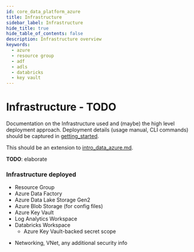 ```yaml
---
id: core_data_platform_azure
title: Infrastructure
sidebar_label: Infrastructure
hide_title: true
hide_table_of_contents: false
description: Infrastructure overview
keywords:
  - azure
  - resource group
  - adf
  - adls
  - databricks
  - key vault
---
```


# Infrastructure - TODO

Documentation on the Infrastructure used and (maybe) the high level deployment approach.
Deployment details (usage manual, CLI commands) should be captured in
[getting_started](../../getting_started/core_data_platform_deployment_azure.md).

This should be an extension to [intro_data_azure.md](../../intro_data_azure.md).

**TODO**: elaborate
### Infrastructure deployed
* Resource Group
* Azure Data Factory
* Azure Data Lake Storage Gen2
* Azure Blob Storage (for config files)
* Azure Key Vault
* Log Analytics Workspace
* Databricks Workspace
  * Azure Key Vault-backed secret scope

+ Networking, VNet, any additional security info
